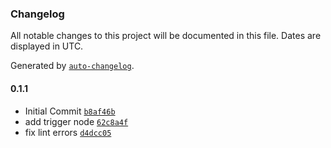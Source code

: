 ### Changelog

All notable changes to this project will be documented in this file. Dates are displayed in UTC.

Generated by [`auto-changelog`](https://github.com/CookPete/auto-changelog).

#### 0.1.1

- Initial Commit [`b8af46b`](https://github.com/Talentir/n8n-nodes-talentir/commit/b8af46b8fc3508462eeb22f8970c71dd69ff665c)
- add trigger node [`62c8a4f`](https://github.com/Talentir/n8n-nodes-talentir/commit/62c8a4fddf0d9661e611701aefb8b7bb1d7decc1)
- fix lint errors [`d4dcc05`](https://github.com/Talentir/n8n-nodes-talentir/commit/d4dcc0557f0c3a401369f3c2d7b60b47f550f03b)
